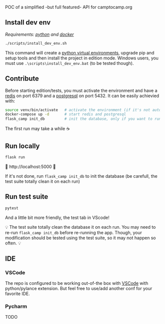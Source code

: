 POC of a simplified -but full featured- API for camptocamp.org


## Install dev env

*Requirements: [python](https://www.python.org/downloads/) and [docker](https://docs.docker.com/engine/install/)*

```bash
./scripts/install_dev_env.sh
```

This command will create a [python virtual environments](https://docs.python.org/3/tutorial/venv.html), upgrade pip and setup tools and then install the project in edition mode. Windows users, you must use `.\scripts\install_dev_env.bat` (to be tested though).

## Contribute

Before starting edition/tests, you must activate the environment and have a [redis](https://redis.io/) on port 6379 and a [postgresql](https://www.postgresql.org/) on port 5432. It can be easily achievied with:

```bash
source venv/bin/activate   # activate the environment (if it's not automatic, see IDE section)
docker-compose up -d       # start redis and postgresql
flask_camp init_db         # init the database, only if you want to run the app
```

The first run may take a while :coffee:

## Run locally

```bash
flask run
```

:rocket: http://localhost:5000 :rocket: 

If it's not done, run `flask_camp init_db` to init the database (be carefull, the test suite totally clean it on each run)

## Run test suite

```bash
pytest
```

And a little bit more friendly, the test tab in VScode! 

💡 The test suite totally clean the database it on each run. You may need to re-run `flask_camp init_db` before re-running the app. Though, your modification should be tested using the test suite, so it may not happen so often. 💡

## IDE

### VSCode

The repo is configured to be working out-of-the box with [VSCode](https://code.visualstudio.com/) with python/pylance extension. But feel free to use/add another conf for your favorite IDE.

### Pycharm

TODO
